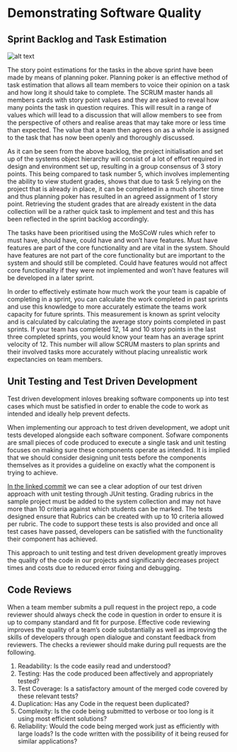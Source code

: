 # Demonstrating Software Quality

## Sprint Backlog and Task Estimation
![alt text](https://i.ibb.co/4835g7Z/Screenshot-2021-05-20-at-16-48-06.png "Sprint Backlog")

The story point estimations for the tasks in the above sprint have been made by means of planning poker. Planning poker is an effective method of task estimation that allows all team members to voice their opinion on a task and how long it should take to complete. The SCRUM master hands all members cards with story point values and they are asked to reveal how many points the task in question requires. This will result in a range of values which will lead to a discussion that will allow members to see from the perspective of others and realise areas that may take more or less time than expected. The value that a team then agrees on as a whole is assigned to the task that has now been openly and thoroughly discussed. 

As it can be seen from the above backlog, the project initialisation and set up of the systems object hierarchy will consist of a lot of effort required in design and environment set up, resulting in a group consensus of 3 story points. This being compared to task number 5, which involves implementing the ability to view student grades, shows that due to task 5 relying on the project that is already in place, it can be completed in a much shorter time and thus planning poker has resulted in an agreed assignment of 1 story point. Retrieving the student grades that are already existent in the data collection will be a rather quick task to implement and test and this has been reflected in the sprint backlog accordingly.

The tasks have been prioritised using the MoSCoW rules which refer to must have, should have, could have and won’t have features. Must have features are part of the core functionality and are vital in the system. Should have features are not part of the core functionality but are important to the system and should still be completed. Could have features would not affect core functionality if they were not implemented and won’t have features will be developed in a later sprint.

In order to effectively estimate how much work the your team is capable of completing in a sprint, you can calculate the work completed in past sprints and use this knowledge to more accurately estimate the teams work capacity for future sprints. This measurement is known as sprint velocity and is calculated by calculating the average story points completed in past sprints. If your team has completed 12, 14 and 10 story points in the last three completed sprints, you would know your team has an average sprint velocity of 12. This number will allow SCRUM masters to plan sprints and their involved tasks more accurately without placing unrealistic work expectancies on team members.

## Unit Testing and Test Driven Development

Test driven development inloves breaking software components up into test cases which must be satisfied in order to enable the code to work as intended and ideally help prevent defects.

When implementing our approach to test driven development, we adopt unit tests developed alongside each software component. Sofware components are small pieces of code produced to execute a single task and unit testing focuses on making sure these components operate as intended. It is implied that we should consider designing unit tests before the components themselves as it provides a guideline on exactly what the component is trying to achieve.

[In the linked commit](https://github.com/conallh96/SoftwareQualityDemonstrated/commit/ae674faf643509e4c192a44ad3bb12fb335ac4f5) we can see a clear adoption of our test driven approach with unit testing through JUnit testing. Grading rubrics in the sample project must be added to the system collection and may not have more than 10 criteria against which students can be marked. The tests designed ensure that Rubrics can be created with up to 10 criteria allowed per rubric. The code to support these tests is also provided and once all test cases have passed, developers can be satisfied with the functionality their component has achieved.

This approach to unit testing and test driven development greatly improves the quality of the code in our projects and significanly decreases project times and costs due to reduced error fixing and debugging.

## Code Reviews 

When a team member submits a pull request in the project repo, a code reviewer should always check the code in question in order to ensure it is up to company standard and fit for purpose. Effective code reviewing improves the quality of a team’s code substantially as well as improving the skills of developers through open dialogue and constant feedback from reviewers. The checks a reviewer should make during pull requests are the following. 

1.	Readability: Is the code easily read and understood?
2.	Testing: Has the code produced been affectively and appropriately tested?
3.	Test Coverage: Is a satisfactory amount of the merged code covered by these relevant tests?
4.	Duplication: Has any Code in the request been duplicated?
5.	Complexity: Is the code being submitted to verbose or too long is it using most efficient solutions?
6.	Reliability: Would the code being merged work just as efficiently with large loads? Is the code written with the possibility of it being reused for similar applications?